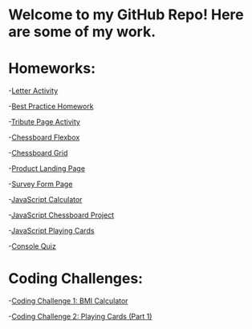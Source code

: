 # Welcome to my GitHub Repo! Here are some of my work.

# Homeworks:

-[Letter Activity](https://elijaharc.github.io/batch5-activities/Activity%20Letter%20Homework/ActivityLetter.html)

-[Best Practice Homework](https://elijaharc.github.io/batch5-activities/Best%20Practice%20Homework/index.html)

-[Tribute Page Activity](https://elijaharc.github.io/batch5-activities/Tribute%20Page%20Project/index.html)

-[Chessboard Flexbox](https://elijaharc.github.io/batch5-activities/Chess%20Board%20Project%20(Flexbox)/index.html)

-[Chessboard Grid](/Chess#20Board#20Project%20(Grid)/index.html)

-[Product Landing Page](https://elijaharc.github.io/batch5-activities/Product%20Landing%20Page/index.html)

-[Survey Form Page](https://elijaharc.github.io/batch5-activities/Product%20Landing%20Page/survey-form.html)

-[JavaScript Calculator](https://elijaharc.github.io/batch5-activities/Calculator/index.html)

-[JavaScript Chessboard Project](https://elijaharc.github.io/batch5-activities/JavaScript%20Chess%20Board%20Project/index.html)

-[JavaScript Playing Cards](https://elijaharc.github.io/batch5-activities/Playing%20Cards/index.html)

-[Console Quiz](https://elijaharc.github.io/batch5-activities/Console%20Quiz%20Activity/index.html)

# Coding Challenges:

-[Coding Challenge 1: BMI Calculator](https://jsfiddle.net/sopnw5gk/9/)

-[Coding Challenge 2: Playing Cards (Part 1)](https://jsfiddle.net/ajgk1z96/)


